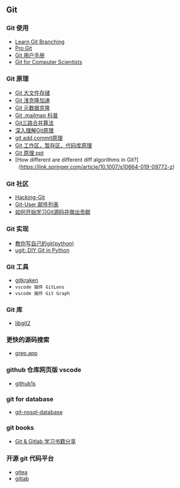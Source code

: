## Git

### Git 使用

- [Learn Git Branching](https://learngitbranching.js.org/)
- [Pro Git](https://git-scm.com/book/zh/v2)
- [Git 用户手册](https://mirrors.edge.kernel.org/pub/software/scm/git/docs/user-manual.html)
- [Git for Computer Scientists](https://eagain.net/articles/git-for-computer-scientists/)

### Git 原理

- [Git 大文件存储](https://git-lfs.github.com/)
- [Git 浅克隆加速](https://github.blog/2020-12-21-get-up-to-speed-with-partial-clone-and-shallow-clone/)
- [Git 元数据克隆](https://www.alchemists.io/articles/git_metadata_cloning/)
- [Git .mailmap 科普](https://blog.developer.atlassian.com/aliasing-authors-in-git/)
- [Git三路合并算法](https://marsishandsome.github.io/2019/07/Three_Way_Merge)
- [深入理解Git原理](https://zhuanlan.zhihu.com/p/45510461)
- [git add,commit原理](https://juejin.cn/post/6844904121695207437)
- [Git 工作区，暂存区，代码库原理](https://medium.com/hackernoon/understanding-git-index-4821a0765cf)
- [Git 原理 ppt](https://docs.google.com/presentation/d/1IQCRPHEIX-qKo7QFxsD3V62yhyGA9_5YsYXFOiBpgkk/edit#slide=id.g4d6b1121f4_0_4)
- [How different are different diff algorithms in Git?]（https://link.springer.com/article/10.1007/s10664-019-09772-z)

### Git 社区

- [Hacking-Git](https://git.github.io/Hacking-Git/)
- [Git-User 邮件列表](https://groups.google.com/g/git-users/c/yb8n-gVroWg)
- [如何开始学习Git源码并做出贡献](https://git-scm.com/docs/MyFirstContribution#howto-ggg)

### Git 实现

- [教你写自己的git(python)](https://wyag.thb.lt/#org73cbeb2)
- [ugit: DIY Git in Python](https://www.leshenko.net/p/ugit/)

### Git 工具
- [gitkraken](https://www.gitkraken.com/)
- `vscode 插件 GitLens`
- `vscode 插件 Git Graph`

### Git 库
- [libgit2](https://libgit2.org/)

### 更快的源码搜索
- [grep.app](https://grep.app/)

### github 仓库网页版 vscode 
- [github1s](https://github1s.com/)

### git for database

- [git-nosql-database](https://www.kenneth-truyers.net/2016/10/13/git-nosql-database/)

### git books

- [Git & Gitlab 学习书籍分享](https://chegva.com/3138.html)

### 开源 git 代码平台

- [gitea](https://github.com/go-gitea/gitea)
- [gitlab](https://gitlab.com/gitlab-org)
